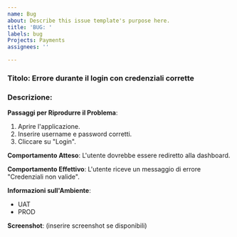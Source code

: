 ```yaml
---
name: Bug
about: Describe this issue template's purpose here.
title: 'BUG: '
labels: bug
Projects: Payments
assignees: ''

---
```


### Titolo: Errore durante il login con credenziali corrette

### Descrizione:
**Passaggi per Riprodurre il Problema**:
1. Aprire l'applicazione.
2. Inserire username e password corretti.
3. Cliccare su "Login".

**Comportamento Atteso**:
L'utente dovrebbe essere rediretto alla dashboard.

**Comportamento Effettivo**:
L'utente riceve un messaggio di errore "Credenziali non valide".

**Informazioni sull'Ambiente**:
- UAT
- PROD

**Screenshot**:
(inserire screenshot se disponibili)


